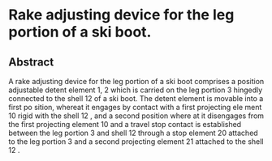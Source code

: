 # Rake adjusting device for the leg portion of a ski boot.

## Abstract
A rake adjusting device for the leg portion of a ski boot comprises a position adjustable detent element 1, 2 which is carried on the leg portion 3 hingedly connected to the shell 12 of a ski boot. The detent element is movable into a first po sition, whereat it engages by contact with a first projecting ele ment 10 rigid with the shell 12 , and a second position where at it disengages from the first projecting element 10 and a travel stop contact is established between the leg portion 3 and shell 12 through a stop element 20 attached to the leg portion 3 and a second projecting element 21 attached to the shell 12 .